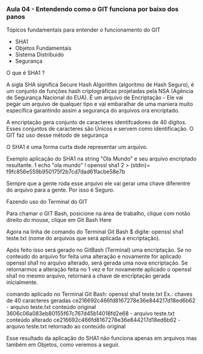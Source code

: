 ### Aula 04 - Entendendo como o GIT funciona por baixo dos panos

Tópicos fundamentais para entender o funcionamento do GIT

- SHA1
- Objetos Fundamentais
- Sistema Distribuido
- Segurança

O que é SHA1 ?

A sigla SHA significa Secure Hash Algorithm (algoritmo de Hash Seguro), é um conjunto de funções hash
criptográficas projetadas pela NSA (Agência de Segurança Nacional do EUA).
É um arquivo de Encriptação - Ele vai pegar um arquivo de qualquer tipo e vai embaralhar de uma maniera muito específica
garantindo assim a segurança do arquivos ora encriptado.

A encriptação gera conjunto de caracteres identifcadores de 40 dígitos. Esses conjuntos de caracteres são Únicos e servem como identificação.
O GIT faz uso desse método de segurança

O SHA1 é uma forma curta dsde representar um arquivo.

Exemplo aplicação do SHA1 na string "Ola Mundo" e seu arquivo encriptado resultante.
1 echo "ola mundo" ! openssl sha1
2 > (stdin)= f9fc856e559b950175f2b7cd7dad61facbe58e7b

Sempre que a gente roda esse arquivo ele vai gerar uma chave diferentre do arquivo para a gente. Por isso é Seguro.

Fazendo uso do Terminal do GIT

Para chamar o GIT Bash, posicione na área de trabalho, clique com notão direito do mouse, clique em Git Bash Here

Agora na linha de comando do Terminal Git Bash $ digite: openssl sha1 teste.txt (nome do arquivos que será aplicada a encriptação).

Após feito isso será gerado no GitBash (Terminal) uma encriptação. Se no conteúdo do arquivo for feita uma alteração e novamente
for aplicado openssl sha1 no arquivo alterado, será gerada uma nova encriptação. Se retornarmos a alteração feita no 1 vez e for
novamente aplicado o openssl sha1 no mesmo arquivo, retornará a chave de encriptação gerada inicialmente.

comando aplicado no Terminal Git Bash: openssl sha1 teste.txt <enter>
Ex.: chaves de 40 caracteres geradas
ce216692c466fd8167278e36e844217d18ed6b62	- arquivo teste.txt conteúdo original
3606c06a083eb80155f67c767d45b14018fd2e68	- arquivo teste.txt conteúdo alterado
ce216692c466fd8167278e36e844217d18ed6b62	- arquivo teste.txt retornado ao conteúdo original


Esse resultado da aplicação do SHA1 não funciona apenas em arquivos mas também em Objetos, como veremos a seguir.
